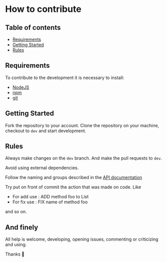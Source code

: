 # How to contribute

## Table of contents

- [Requirements](#requirements)
- [Getting Started](#getting-started)
- [Rules](#rules)

## Requirements

To contribute to the development it is necessary to install:

- [NodeJS](https://nodejs.org/en/)
- [npm](https://www.npmjs.com/)
- [git](https://git-scm.com/)

## Getting Started

Fork the repository to your account. Clone the repository on your machine, checkout to `dev` and start development.

## Rules

Always make changes on the `dev` branch. And make the pull requests to `dev`.

Avoid using external dependencies.

Follow the naming and groups described in the [API documentation](https://clickup.com/api/)

Try put on front of commit the action that was made on code. Like

- For add use : ADD method foo to List
- For fix use : FIX name of method foo

and so on.

## And finely

All help is welcome, developing, opening issues, commenting or criticizing and using.

Thanks 🧙
